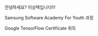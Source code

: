 안녕하세요? 이상택입니다!!!

Samsung Software Academy For Youth 과정

Google TensorFlow Certificate 취득

  









